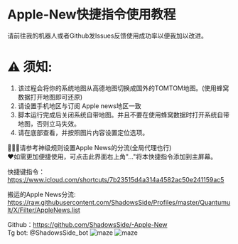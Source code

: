 # Apple-New快捷指令使用教程

请前往我的机器人或者Github发Issues反馈使用成功率以便我加以改进。

# ⚠️ 须知:  
1. 该过程会将你的系统地图从高德地图切换成国外的TOMTOM地图。(使用蜂窝数据打开地图即可还原)  
2. 请设置手机地区与订阅 Apple news地区一致  
3. 脚本运行完成后关闭系统自带地图。并且不要在使用蜂窝数据时打开系统自带地图，否则立马失效。  
4. 请在底部查看，并按照图片内容设置定位选项。


💁🏻‍♂️请参考神级规则设置Apple News的分流(全局代理也行)  
❤️如需更加便捷使用，可点击此界面右上角"..."将本快捷指令添加到主屏幕。  

快捷键指令：https://www.icloud.com/shortcuts/7b23515d4a314a4582ac50e241159ac5

搬运的Apple News分流:
https://raw.githubusercontent.com/ShadowsSide/Profiles/master/Quantumult/X/Filter/AppleNews.list  

Github：https://github.com/ShadowsSide/-Apple-New  
Tg bot:  @ShadowsSide_bot
![maze](https://github.com/ShadowsSide/-Apple-New/blob/master/IMAGE%202020-06-02%2001:43:20.jpg)
![maze](https://github.com/ShadowsSide/-Apple-New/blob/master/IMAGE%202020-06-02%2001:43:24.jpg)   

